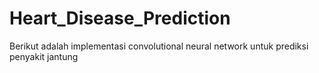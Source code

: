 # Heart_Disease_Prediction

Berikut adalah implementasi convolutional neural network untuk prediksi penyakit jantung
